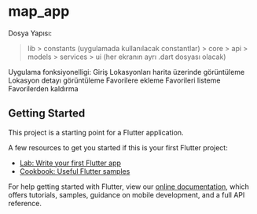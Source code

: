 # map_app

Dosya Yapısı:
> lib
    > constants (uygulamada kullanılacak constantlar)
    > core
        > api 
        > models
        > services
    > ui
        (her ekranın ayrı .dart dosyası olacak)

Uygulama fonksiyonelligi:
Giriş
Lokasyonları harita üzerinde görüntüleme Lokasyon detayı görüntüleme
Favorilere ekleme
Favorileri listeme
Favorilerden kaldırma

## Getting Started

This project is a starting point for a Flutter application.

A few resources to get you started if this is your first Flutter project:

- [Lab: Write your first Flutter app](https://flutter.dev/docs/get-started/codelab)
- [Cookbook: Useful Flutter samples](https://flutter.dev/docs/cookbook)

For help getting started with Flutter, view our
[online documentation](https://flutter.dev/docs), which offers tutorials,
samples, guidance on mobile development, and a full API reference.
